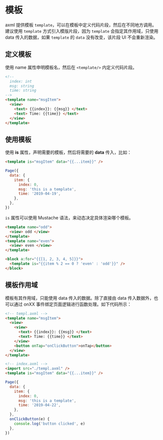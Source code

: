 # 模板

axml 提供模板 `template`，可以在模板中定义代码片段，然后在不同地方调用。<br />
建议使用 `template` 方式引入模版片段，因为 `template` 会指定其作用域，只使用 data 传入的数据，如果 `template` 的 `data` 没有改变，该片段 UI 不会重新渲染。

## 定义模板

使用 name 属性申明模板名，然后在 `<template/>` 内定义代码片段。

```html
<!--
  index: int
  msg: string
  time: string
-->
<template name="msgItem">
  <view>
    <text> {{index}}: {{msg}} </text>
    <text> Time: {{time}} </text>
  </view>
</template>
```

## 使用模板

使用 **is** 属性，声明需要的模板，然后将需要的 **data** 传入，比如：

```html
<template is="msgItem" data="{{...item}}" />
```

```javascript
Page({
  data: {
    item: {
      index: 0,
      msg: 'this is a template',
      time: '2019-04-19',
    },
  },
})
```

`is` 属性可以使用 Mustache 语法，来动态决定具体渲染哪个模板。

```html
<template name="odd">
  <view> odd </view>
</template>
<template name="even">
  <view> even </view>
</template>

<block a:for="{{[1, 2, 3, 4, 5]}}">
  <template is="{{item % 2 == 0 ? 'even' : 'odd'}}" />
</block>
```

## 模板作用域

模板有其作用域，只能使用 data 传入的数据。除了直接由 data 传入数据外，也可以通过 onXX 事件绑定页面逻辑进行函数处理。如下代码所示：

```html
<!-- templ.axml -->
<template name="msgItem">
  <view>
    <view>
      <text> {{index}}: {{msg}} </text>
      <text> Time: {{time}} </text>
    </view>
    <button onTap="onClickButton">onTap</button>
  </view>
</template>
```

```html
<!-- index.axml -->
<import src="./templ.axml" />
<template is="msgItem" data="{{...item}}" />
```

```javascript
Page({
  data: {
    item: {
      index: 0,
      msg: 'this is a template',
      time: '2019-04-22',
    },
  },
  onClickButton(e) {
    console.log('button clicked', e)
  },
})
```
